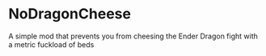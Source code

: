 # NoDragonCheese
 A simple mod that prevents you from cheesing the Ender Dragon fight with a metric fuckload of beds
